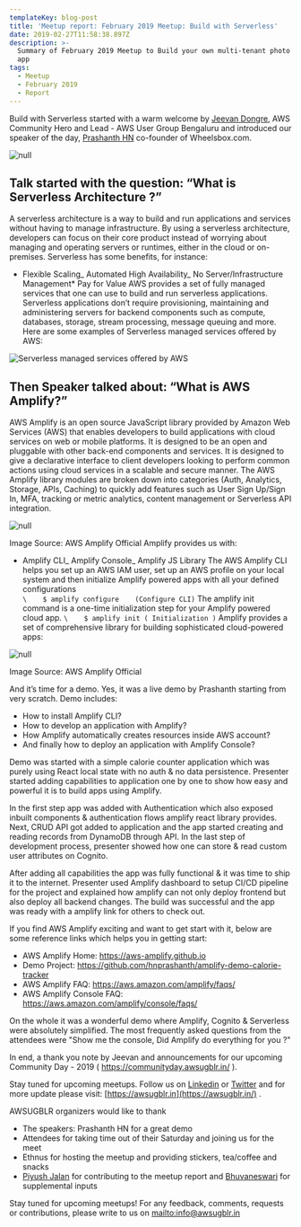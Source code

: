 ```yaml
---
templateKey: blog-post
title: 'Meetup report: February 2019 Meetup: Build with Serverless'
date: 2019-02-27T11:58:38.897Z
description: >-
  Summary of February 2019 Meetup to Build your own multi-tenant photo album web
  app
tags:
  - Meetup
  - February 2019
  - Report
---
```

Build with Serverless started with  a warm welcome by [Jeevan Dongre](https://www.linkedin.com/in/jeevandongre/), AWS Community Hero and Lead - AWS User Group Bengaluru and introduced our speaker of the day, [Prashanth HN](https://in.linkedin.com/in/hnprashanth) co-founder of Wheelsbox.com.

![null](/img/image1.jpg)

## Talk started with the question: “What is Serverless Architecture ?”

A serverless architecture is a way to build and run applications and services without having to manage infrastructure. By using a serverless architecture, developers can focus on their core product instead of worrying about managing and operating servers or runtimes, either in the cloud or on-premises. Serverless has some benefits, for instance:

* Flexible Scaling_ Automated High Availability_ No Server/Infrastructure Management* Pay for Value
  AWS provides a set of fully managed services that one can use to build and run serverless applications. Serverless applications don’t require provisioning, maintaining and administering servers for backend components such as compute, databases, storage, stream processing, message queuing and more. 
  Here are some examples of Serverless managed services offered by AWS: 

![Serverless managed services offered by AWS](/img/image4.png)

## Then Speaker talked about: “What is AWS Amplify?”

AWS Amplify is an open source JavaScript library provided by Amazon Web Services (AWS) that enables developers to build applications with cloud services on web or mobile platforms. It is designed to be an open and pluggable with other back-end components and services. It  is designed to give a declarative interface to client developers looking to perform common actions using cloud services in a scalable and secure manner. 
The AWS Amplify library modules are broken down into categories (Auth, Analytics, Storage, APIs, Caching) to quickly add features such as User Sign Up/Sign In, MFA, tracking or metric analytics, content management or Serverless API integration. 

![null](/img/image2.png)

  Image Source: AWS Amplify Official 
Amplify provides us with:

* Amplify CLI_ Amplify Console_ Amplify JS Library
  The AWS Amplify CLI helps you set up an AWS IAM user, set up an AWS profile on your local system and then initialize Amplify powered apps with all your defined configurations\
  `\    $ amplify configure    (Configure CLI)`
  The amplify init command is a one-time initialization step for your Amplify powered cloud app.
  `\    $ amplify init ( Initialization )`
  Amplify provides a set of  comprehensive library for building sophisticated cloud-powered apps:

![null](/img/image5.png)

   Image Source: AWS Amplify Official 

And it’s time for a demo. Yes, it was a live demo by Prashanth starting from very scratch. Demo includes:

* How to install Amplify CLI?
* How to develop an application with Amplify?
* How Amplify automatically creates resources inside AWS account?
* And finally how to deploy an application with Amplify Console?

Demo was started with a simple calorie counter application which was purely using React local state with no auth & no data persistence. Presenter started adding capabilities to application one by one to show how easy and powerful it is to build apps using Amplify. 

In the first step app was added with Authentication which also exposed inbuilt components & authentication flows amplify react library provides. Next, CRUD API got added to application and the app started creating and reading records from DynamoDB through API. In the last step of development process, presenter showed how one can store & read custom user attributes on Cognito.

After adding all capabilities the app was fully functional & it was time to ship it to the internet. Presenter used Amplify dashboard to setup CI/CD pipeline for the project and explained how amplify can not only deploy frontend but also deploy all backend changes. The build was successful and the app was ready with a amplify link for others to check out.

If you find AWS Amplify exciting and want to get start with it, below are some reference links which helps you in getting start:

* AWS Amplify Home: https://aws-amplify.github.io
* Demo Project: https://github.com/hnprashanth/amplify-demo-calorie-tracker
* AWS Amplify FAQ: https://aws.amazon.com/amplify/faqs/
* AWS Amplify Console FAQ: https://aws.amazon.com/amplify/console/faqs/

On the whole it was a wonderful demo where Amplify, Cognito & Serverless were absolutely simplified. The most frequently asked questions from the attendees were "Show me the console, Did Amplify do everything for you ?"

In end, a thank you note by Jeevan and announcements for our upcoming Community Day - 2019 ( https://communityday.awsugblr.in/ ). 

Stay tuned for upcoming meetups. Follow us on [Linkedin](https://www.linkedin.com/in/awsugblr/) or [Twitter](https://twitter.com/awsugblr) and for more update please visit:  [https://awsugblr.in](https://awsugblr.in/) .

AWSUGBLR organizers would like to thank

* The speakers: Prashanth HN for a great demo
* Attendees for taking time out of their Saturday and joining us for the meet
* Ethnus for hosting the meetup and providing stickers, tea/coffee and snacks
* [Piyush Jalan](https://www.linkedin.com/in/piyush-jalan/) for contributing to the meetup report and [Bhuvaneswari](https://www.linkedin.com/in/bhuvanas/) for supplemental inputs

Stay tuned for upcoming meetups! For any feedback, comments, requests or contributions, please write to us on <mailto:info@awsugblr.in>
